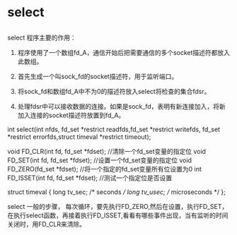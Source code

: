 # select


##
select 程序主要的作用：

1. 程序使用了一个数组fd_A，通信开始后把需要通信的多个socket描述符都放入此数组。

2. 首先生成一个叫sock_fd的socket描述符，用于监听端口。

3. 将sock_fd和数组fd_A中不为0的描述符放入select将检查的集合fdsr。

4. 处理fdsr中可以接收数据的连接。如果是sock_fd，表明有新连接加入，将新加入连接的socket描述符放置到fd_A。

int select(int nfds, fd_set *restrict readfds,fd_set *restrict writefds, fd_set *restrict errorfds,struct timeval *restrict timeout);

void FD_CLR(int fd, fd_set *fdset);		//清除一个fd_set变量的指定位
void FD_SET(int fd, fd_set *fdset);		//设置一个fd_set变量的指定位
void FD_ZERO(fd_set *fdset);			//将一个指定的fd_set变量所有位设置为0
int FD_ISSET(int fd, fd_set *fdset);	//测试一个指定位是否设置


struct timeval {
	long	tv_sec;		/* seconds */
	long	tv_usec;	/* microseconds */
};


select 一般的步骤，
每次循环，要先执行FD_ZERO,然后在设置，执行FD_SET，在执行select函数，再接着执行FD_ISSET,看看有哪些事件出现，当有监听的时间关闭时，用FD_CLR来清除。
